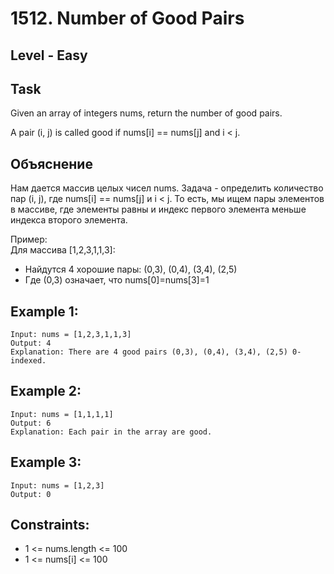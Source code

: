 # 1512. Number of Good Pairs


## Level - Easy


## Task
Given an array of integers nums, return the number of good pairs.

A pair (i, j) is called good if nums[i] == nums[j] and i < j.


## Объяснение
Нам дается массив целых чисел nums.
Задача - определить количество пар (i, j), где nums[i] == nums[j] и i < j.
То есть, мы ищем пары элементов в массиве, где элементы равны и индекс первого элемента меньше индекса второго элемента.

Пример:  
Для массива [1,2,3,1,1,3]:
- Найдутся 4 хорошие пары: (0,3), (0,4), (3,4), (2,5)
- Где (0,3) означает, что nums[0]=nums[3]=1



## Example 1:
```
Input: nums = [1,2,3,1,1,3]
Output: 4
Explanation: There are 4 good pairs (0,3), (0,4), (3,4), (2,5) 0-indexed.
```


## Example 2:
```
Input: nums = [1,1,1,1]
Output: 6
Explanation: Each pair in the array are good.
```


## Example 3:
```
Input: nums = [1,2,3]
Output: 0
```


## Constraints:
- 1 <= nums.length <= 100
- 1 <= nums[i] <= 100